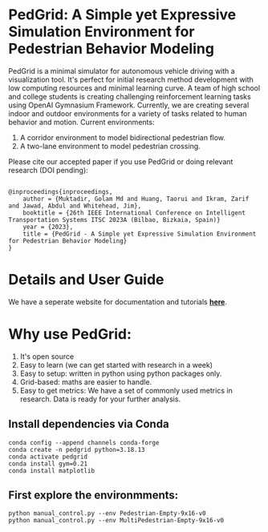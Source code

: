 # PedGrid: A Simple yet Expressive Simulation Environment for Pedestrian Behavior Modeling

PedGrid is a minimal simulator for autonomous vehicle driving with a visualization tool. It's perfect for initial research method development with low computing resources and minimal learning curve. A team of high school and college students is creating challenging reinforcement learning tasks using OpenAI Gymnasium Framework. Currently, we are creating several indoor and outdoor environments for a variety of tasks related to human behavior and motion. Current environments:

1. A corridor environment to model bidirectional pedestrian flow.
2. A two-lane environment to model pedestrian crossing.

Please cite our accepted paper if you use PedGrid or doing relevant research (DOI pending):

```

@inproceedings{inproceedings,
    author = {Muktadir, Golam Md and Huang, Taorui and Ikram, Zarif and Jawad, Abdul and Whitehead, Jim},
    booktitle = {26th IEEE International Conference on Intelligent Transportation Systems ITSC 2023A (Bilbao, Bizkaia, Spain)}
    year = {2023},
    title = {PedGrid - A Simple yet Expressive Simulation Environment for Pedestrian Behavior Modeling}
}
```

# Details and User Guide
We have a seperate website for documentation and tutorials **[here](https://pedgrid.readthedocs.io/)**.

# Why use PedGrid:
1. It's open source
2. Easy to learn (we can get started with research in a week)
3. Easy to setup: written in python using python packages only. 
4. Grid-based: maths are easier to handle.
5. Easy to get metrics: We have a set of commonly used metrics in research. Data is ready for your further analysis.



## Install dependencies via Conda
```
conda config --append channels conda-forge
conda create -n pedgrid python=3.18.13
conda activate pedgrid
conda install gym=0.21
conda install matplotlib
```

## First explore the environmments:

```
python manual_control.py --env Pedestrian-Empty-9x16-v0
python manual_control.py --env MultiPedestrian-Empty-9x16-v0
```